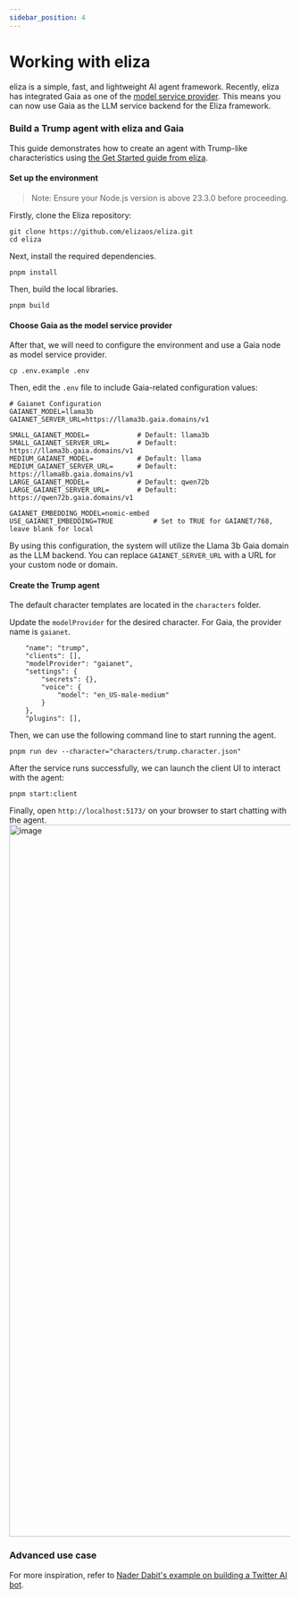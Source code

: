 ```yaml
---
sidebar_position: 4
---
```


# Working with eliza

eliza is a simple, fast, and lightweight AI agent framework. Recently, eliza has integrated Gaia as one of the [model service provider](https://github.com/elizaOS/eliza/pull/762). This means you can now use Gaia as the LLM service backend for the Eliza framework.

### Build a Trump agent with eliza and Gaia

This guide demonstrates how to create an agent with Trump-like characteristics using [the Get Started guide from eliza](https://elizaos.github.io/eliza/docs/quickstart/).

#### Set up the environment

> Note: Ensure your Node.js version is above 23.3.0 before proceeding.

Firstly, clone the Eliza repository:

```
git clone https://github.com/elizaos/eliza.git
cd eliza
```

Next, install the required dependencies.

```
pnpm install
```

Then, build the local libraries.

```
pnpm build
```

#### Choose Gaia as the model service provider

After that, we will need to configure the environment and use a Gaia node as model service provider.

```
cp .env.example .env
```

Then, edit the `.env` file to include Gaia-related configuration values:

```
# Gaianet Configuration
GAIANET_MODEL=llama3b
GAIANET_SERVER_URL=https://llama3b.gaia.domains/v1

SMALL_GAIANET_MODEL=            # Default: llama3b
SMALL_GAIANET_SERVER_URL=       # Default: https://llama3b.gaia.domains/v1
MEDIUM_GAIANET_MODEL=           # Default: llama
MEDIUM_GAIANET_SERVER_URL=      # Default: https://llama8b.gaia.domains/v1
LARGE_GAIANET_MODEL=            # Default: qwen72b
LARGE_GAIANET_SERVER_URL=       # Default: https://qwen72b.gaia.domains/v1

GAIANET_EMBEDDING_MODEL=nomic-embed
USE_GAIANET_EMBEDDING=TRUE          # Set to TRUE for GAIANET/768, leave blank for local
```
By using this configuration, the system will utilize the Llama 3b Gaia domain as the LLM backend. You can replace `GAIANET_SERVER_URL` with a URL for your custom node or domain.

#### Create the Trump agent

The default character templates are located in the `characters` folder.

Update the `modelProvider` for the desired character. For Gaia, the provider name is `gaianet`.

```
    "name": "trump",
    "clients": [],
    "modelProvider": "gaianet",
    "settings": {
        "secrets": {},
        "voice": {
            "model": "en_US-male-medium"
        }
    },
    "plugins": [],
```

Then, we can use the following command line to start running the agent.

```
pnpm run dev --character="characters/trump.character.json"
```

After the service runs successfully, we can launch the client UI to interact with the agent:

```
pnpm start:client
```

Finally, open `http://localhost:5173/` on your browser to start chatting with the agent.
<img width="1274" alt="image" src="https://github.com/user-attachments/assets/48474b35-1d40-4334-8ed0-c97f373c2b0b" />


### Advanced use case

For more inspiration, refer to [Nader Dabit's example on building a Twitter AI bot](https://x.com/dabit3/status/1863772029565981144).





